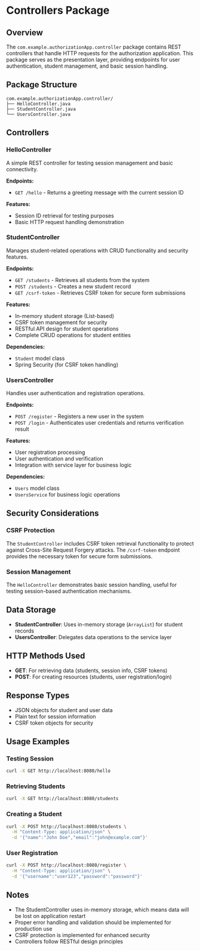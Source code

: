 # Controllers Package

## Overview
The `com.example.authorizationApp.controller` package contains REST controllers that handle HTTP requests for the authorization application. This package serves as the presentation layer, providing endpoints for user authentication, student management, and basic session handling.

## Package Structure
```
com.example.authorizationApp.controller/
├── HelloController.java
├── StudentController.java
└── UsersController.java
```

## Controllers

### HelloController
A simple REST controller for testing session management and basic connectivity.

**Endpoints:**
- `GET /hello` - Returns a greeting message with the current session ID

**Features:**
- Session ID retrieval for testing purposes
- Basic HTTP request handling demonstration

### StudentController
Manages student-related operations with CRUD functionality and security features.

**Endpoints:**
- `GET /students` - Retrieves all students from the system
- `POST /students` - Creates a new student record
- `GET /csrf-token` - Retrieves CSRF token for secure form submissions

**Features:**
- In-memory student storage (List-based)
- CSRF token management for security
- RESTful API design for student operations
- Complete CRUD operations for student entities

**Dependencies:**
- `Student` model class
- Spring Security (for CSRF token handling)

### UsersController
Handles user authentication and registration operations.

**Endpoints:**
- `POST /register` - Registers a new user in the system
- `POST /login` - Authenticates user credentials and returns verification result

**Features:**
- User registration processing
- User authentication and verification
- Integration with service layer for business logic

**Dependencies:**
- `Users` model class
- `UsersService` for business logic operations

## Security Considerations

### CSRF Protection
The `StudentController` includes CSRF token retrieval functionality to protect against Cross-Site Request Forgery attacks. The `/csrf-token` endpoint provides the necessary token for secure form submissions.

### Session Management
The `HelloController` demonstrates basic session handling, useful for testing session-based authentication mechanisms.

## Data Storage
- **StudentController**: Uses in-memory storage (`ArrayList`) for student records
- **UsersController**: Delegates data operations to the service layer

## HTTP Methods Used
- **GET**: For retrieving data (students, session info, CSRF tokens)
- **POST**: For creating resources (students, user registration/login)

## Response Types
- JSON objects for student and user data
- Plain text for session information
- CSRF token objects for security

## Usage Examples

### Testing Session
```bash
curl -X GET http://localhost:8080/hello
```

### Retrieving Students
```bash
curl -X GET http://localhost:8080/students
```

### Creating a Student
```bash
curl -X POST http://localhost:8080/students \
  -H "Content-Type: application/json" \
  -d '{"name":"John Doe","email":"john@example.com"}'
```

### User Registration
```bash
curl -X POST http://localhost:8080/register \
  -H "Content-Type: application/json" \
  -d '{"username":"user123","password":"password"}'
```

## Notes
- The StudentController uses in-memory storage, which means data will be lost on application restart
- Proper error handling and validation should be implemented for production use
- CSRF protection is implemented for enhanced security
- Controllers follow RESTful design principles